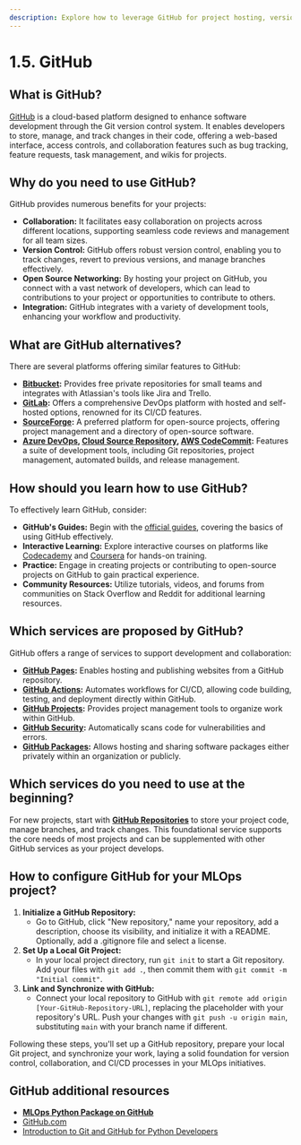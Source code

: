 ```yaml
---
description: Explore how to leverage GitHub for project hosting, version control, and collaboration, facilitating teamwork and project management within an MLOps environment.
---
```


# 1.5. GitHub

## What is GitHub?

[GitHub](https://github.com/) is a cloud-based platform designed to enhance software development through the Git version control system. It enables developers to store, manage, and track changes in their code, offering a web-based interface, access controls, and collaboration features such as bug tracking, feature requests, task management, and wikis for projects.

## Why do you need to use GitHub?

GitHub provides numerous benefits for your projects:

- **Collaboration:** It facilitates easy collaboration on projects across different locations, supporting seamless code reviews and management for all team sizes.
- **Version Control:** GitHub offers robust version control, enabling you to track changes, revert to previous versions, and manage branches effectively.
- **Open Source Networking:** By hosting your project on GitHub, you connect with a vast network of developers, which can lead to contributions to your project or opportunities to contribute to others.
- **Integration:** GitHub integrates with a variety of development tools, enhancing your workflow and productivity.

## What are GitHub alternatives?

There are several platforms offering similar features to GitHub:

- **[Bitbucket](https://bitbucket.org/product):** Provides free private repositories for small teams and integrates with Atlassian's tools like Jira and Trello.
- **[GitLab](https://about.gitlab.com/):** Offers a comprehensive DevOps platform with hosted and self-hosted options, renowned for its CI/CD features.
- **[SourceForge](https://sourceforge.net/):** A preferred platform for open-source projects, offering project management and a directory of open-source software.
- **[Azure DevOps](https://azure.microsoft.com/en-us/products/devops), [Cloud Source Repository](https://cloud.google.com/source-repositories/docs), [AWS CodeCommit](https://aws.amazon.com/codecommit/):** Features a suite of development tools, including Git repositories, project management, automated builds, and release management.

## How should you learn how to use GitHub?

To effectively learn GitHub, consider:

- **GitHub's Guides:** Begin with the [official guides](https://guides.github.com/), covering the basics of using GitHub effectively.
- **Interactive Learning:** Explore interactive courses on platforms like [Codecademy](https://www.codecademy.com/) and [Coursera](https://www.coursera.org/) for hands-on training.
- **Practice:** Engage in creating projects or contributing to open-source projects on GitHub to gain practical experience.
- **Community Resources:** Utilize tutorials, videos, and forums from communities on Stack Overflow and Reddit for additional learning resources.

## Which services are proposed by GitHub?

GitHub offers a range of services to support development and collaboration:

- **[GitHub Pages](https://pages.github.com/):** Enables hosting and publishing websites from a GitHub repository.
- **[GitHub Actions](https://github.com/features/actions):** Automates workflows for CI/CD, allowing code building, testing, and deployment directly within GitHub.
- **[GitHub Projects](https://docs.github.com/en/issues/planning-and-tracking-with-projects/learning-about-projects/about-projects):** Provides project management tools to organize work within GitHub.
- **[GitHub Security](https://github.com/security):** Automatically scans code for vulnerabilities and errors.
- **[GitHub Packages](https://github.com/features/packages):** Allows hosting and sharing software packages either privately within an organization or publicly.

## Which services do you need to use at the beginning?

For new projects, start with **[GitHub Repositories](https://github.com/new)** to store your project code, manage branches, and track changes. This foundational service supports the core needs of most projects and can be supplemented with other GitHub services as your project develops.

## How to configure GitHub for your MLOps project?

1. **Initialize a GitHub Repository:**
    - Go to GitHub, click "New repository," name your repository, add a description, choose its visibility, and initialize it with a README. Optionally, add a .gitignore file and select a license.
2. **Set Up a Local Git Project:**
    - In your local project directory, run `git init` to start a Git repository. Add your files with `git add .`, then commit them with `git commit -m "Initial commit"`.
3. **Link and Synchronize with GitHub:**
    - Connect your local repository to GitHub with `git remote add origin [Your-GitHub-Repository-URL]`, replacing the placeholder with your repository's URL. Push your changes with `git push -u origin main`, substituting `main` with your branch name if different.

Following these steps, you'll set up a GitHub repository, prepare your local Git project, and synchronize your work, laying a solid foundation for version control, collaboration, and CI/CD processes in your MLOps initiatives.


## GitHub additional resources

- **[MLOps Python Package on GitHub](https://github.com/fmind/mlops-python-package)**
- [GitHub.com](https://github.com/)
- [Introduction to Git and GitHub for Python Developers](https://realpython.com/python-git-github-intro/)
